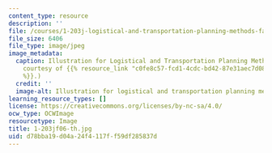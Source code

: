 ```yaml
---
content_type: resource
description: ''
file: /courses/1-203j-logistical-and-transportation-planning-methods-fall-2006/d78bba19d04a24f4117ff59df285837d_1-203jf06-th.jpg
file_size: 6406
file_type: image/jpeg
image_metadata:
  caption: Illustration for Logistical and Transportation Planning Methods. (Image
    courtesy of {{% resource_link "c0fe8c57-fcd1-4cdc-bd42-87e31aec7d08" "Elaine Chew"
    %}}.)
  credit: ''
  image-alt: Illustration for logistical and transportation planning methods.
learning_resource_types: []
license: https://creativecommons.org/licenses/by-nc-sa/4.0/
ocw_type: OCWImage
resourcetype: Image
title: 1-203jf06-th.jpg
uid: d78bba19-d04a-24f4-117f-f59df285837d
---
```

